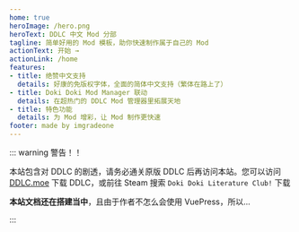 ```yaml
---
home: true
heroImage: /hero.png
heroText: DDLC 中文 Mod 分部
tagline: 简单好用的 Mod 模板，助你快速制作属于自己的 Mod
actionText: 开始 →
actionLink: /home
features:
- title: 绝赞中文支持
  details: 好康的免版权字体，全面的简体中文支持（繁体在路上了）
- title: Doki Doki Mod Manager 联动
  details: 在超热门的 DDLC Mod 管理器里拓展天地
- title: 特色功能
  details: 为 Mod 增彩，让 Mod 制作更快速
footer: made by imgradeone
---
```


::: warning 警告！！

本站包含对 DDLC 的剧透，请务必通关原版 DDLC 后再访问本站。您可以访问 [DDLC.moe](https://ddlc.moe) 下载 DDLC，或前往 Steam 搜索 `Doki Doki Literature Club!` 下载

**本站文档还在搭建当中**，且由于作者不怎么会使用 VuePress，所以...

:::
